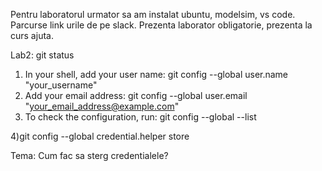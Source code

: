 Pentru laboratorul urmator sa am instalat ubuntu, modelsim, vs code.
Parcurse link urile de pe slack.
Prezenta laborator obligatorie, prezenta la curs ajuta.

Lab2:
git status

1) In your shell, add your user name:
	git config --global user.name "your_username"
2) Add your email address:
	git config --global user.email "your_email_address@example.com"
3) To check the configuration, run:
	git config --global --list

4)git config --global credential.helper store

Tema: Cum fac sa sterg credentialele?